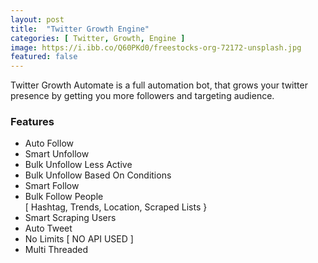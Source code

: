 ```yaml
---
layout: post
title:  "Twitter Growth Engine"
categories: [ Twitter, Growth, Engine ]
image: https://i.ibb.co/Q60PKd0/freestocks-org-72172-unsplash.jpg
featured: false
---
```




Twitter Growth Automate is a full automation bot, that grows your twitter presence by getting you more followers and targeting audience.



### Features

 - Auto Follow
 - Smart Unfollow
 - Bulk Unfollow Less Active
 - Bulk Unfollow Based On Conditions
 - Smart Follow
 - Bulk Follow People  
 [ Hashtag, Trends, Location, Scraped Lists }
 - Smart Scraping Users  
 - Auto Tweet
 - No Limits 
   [ NO API USED ]
 - Multi Threaded
